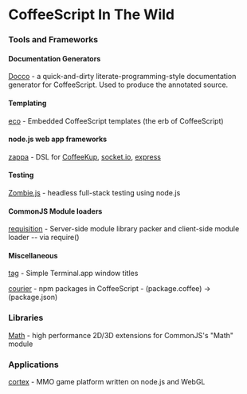 # CoffeeScript In The Wild

### Tools and Frameworks
#### Documentation Generators
[Docco](http://jashkenas.github.com/docco/) - a quick-and-dirty literate-programming-style documentation generator for CoffeeScript. Used to produce the annotated source.

#### Templating
[eco](http://github.com/sstephenson/eco) - Embedded CoffeeScript templates (the erb of CoffeeScript)

#### node.js web app frameworks
[zappa](http://github.com/mauricemach/zappa) - DSL for [CoffeeKup](http://github.com/mauricemach/coffeekup), [socket.io](http://github.com/LearnBoost/Socket.IO), [express](http://github.com/visionmedia/express)

#### Testing
[Zombie.js](http://zombie.labnotes.org) - headless full-stack testing using node.js

#### CommonJS Module loaders
[requisition](http://github.com/feisty/requisition) - Server-side module library packer and client-side module loader -- via require()

#### Miscellaneous
[tag](http://github.com/feisty/tag) - Simple Terminal.app window titles

[courier](http://github.com/feisty/courier) - npm packages in CoffeeScript - (package.coffee) -> (package.json)

### Libraries
[Math](http://github.com/feisty/math) - high performance 2D/3D extensions for CommonJS's "Math" module

### Applications
[cortex](http://github.com/feisty) - MMO game platform written on node.js and WebGL


